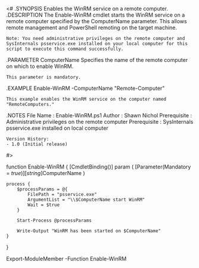 <#
.SYNOPSIS
    Enables the WinRM service on a remote computer.
.DESCRIPTION
    The Enable-WinRM cmdlet starts the WinRM service on a remote computer specified by the ComputerName parameter.
    This allows remote management and PowerShell remoting on the target machine.
    
    Note: You need administrative privileges on the remote computer and SysInternals psservice.exe installed on your local computer for this script to execute this command successfully.

.PARAMETER ComputerName
    Specifies the name of the remote computer on which to enable WinRM.
    
    This parameter is mandatory.

.EXAMPLE
    Enable-WinRM -ComputerName "Remote-Computer"
    
    This example enables the WinRM service on the computer named "RemoteComputers."

.NOTES
    File Name      : Enable-WinRM.ps1
    Author         : Shawn Nichol
    Prerequisite   : Administrative privileges on the remote computer
    Prerequisite   : SysInternals psservice.exe installed on local computer
    
    Version History:
    - 1.0 (Initial release)
#>

function Enable-WinRM {
    [CmdletBinding()]
    param (
        [Parameter(Mandatory = $true)]
        [string]$ComputerName
    )

    process {
        $processParams = @{
            FilePath = "psservice.exe"
            ArgumentList = "\\$ComputerName start WinRM"
            Wait = $true
        }

        Start-Process @processParams

        Write-Output "WinRM has been started on $ComputerName"
    }
}

Export-ModuleMember -Function Enable-WinRM

